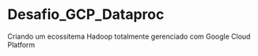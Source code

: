 # Desafio_GCP_Dataproc
 Criando um ecossitema Hadoop totalmente gerenciado com Google Cloud Platform
